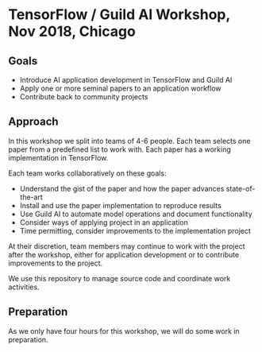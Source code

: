 # TensorFlow / Guild AI Workshop, Nov 2018, Chicago

## Goals

- Introduce AI application development in TensorFlow and Guild AI
- Apply one or more seminal papers to an application workflow
- Contribute back to community projects

## Approach

In this workshop we split into teams of 4-6 people. Each team selects
one paper from a predefined list to work with. Each paper has a
working implementation in TensorFlow.

Each team works collaboratively on these goals:

- Understand the gist of the paper and how the paper advances
  state-of-the-art
- Install and use the paper implementation to reproduce results
- Use Guild AI to automate model operations and document functionality
- Consider ways of applying project in an application
- Time permitting, consider improvements to the implementation project

At their discretion, team members may continue to work with the
project after the workshop, either for application development or to
contribute improvements to the project.

We use this repository to manage source code and coordinate work
activities.

## Preparation

As we only have four hours for this workshop, we will do some work in
preparation.
